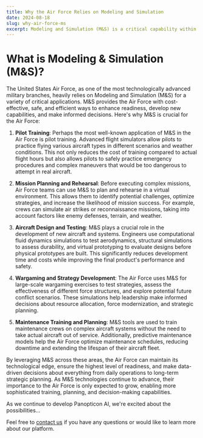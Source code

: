 ```yaml
---
title: Why the Air Force Relies on Modeling and Simulation
date: 2024-08-18
slug: why-air-force-ms
excerpt: Modeling and Simulation (M&S) is a critical capability within the Department of Defense (DoD), serving as a cornerstone for military readiness, acquisition processes, and operational planning. 
---
```


# What is Modeling & Simulation (M&S)?

The United States Air Force, as one of the most technologically advanced military branches, heavily relies on Modeling and Simulation (M&S) for a variety of critical applications. M&S provides the Air Force with cost-effective, safe, and efficient ways to enhance readiness, develop new capabilities, and make informed decisions. Here's why M&S is crucial for the Air Force:

1. **Pilot Training**: Perhaps the most well-known application of M&S in the Air Force is pilot training. Advanced flight simulators allow pilots to practice flying various aircraft types in different scenarios and weather conditions. This not only reduces the cost of training compared to actual flight hours but also allows pilots to safely practice emergency procedures and complex maneuvers that would be too dangerous to attempt in real aircraft.

2. **Mission Planning and Rehearsal**: Before executing complex missions, Air Force teams can use M&S to plan and rehearse in a virtual environment. This allows them to identify potential challenges, optimize strategies, and increase the likelihood of mission success. For example, crews can simulate air strikes or reconnaissance missions, taking into account factors like enemy defenses, terrain, and weather.

3. **Aircraft Design and Testing**: M&S plays a crucial role in the development of new aircraft and systems. Engineers use computational fluid dynamics simulations to test aerodynamics, structural simulations to assess durability, and virtual prototyping to evaluate designs before physical prototypes are built. This significantly reduces development time and costs while improving the final product's performance and safety.

4. **Wargaming and Strategy Development**: The Air Force uses M&S for large-scale wargaming exercises to test strategies, assess the effectiveness of different force structures, and explore potential future conflict scenarios. These simulations help leadership make informed decisions about resource allocation, force modernization, and strategic planning.

5. **Maintenance Training and Planning**: M&S tools are used to train maintenance crews on complex aircraft systems without the need to take actual aircraft out of service. Additionally, predictive maintenance models help the Air Force optimize maintenance schedules, reducing downtime and extending the lifespan of their aircraft fleet.

By leveraging M&S across these areas, the Air Force can maintain its technological edge, ensure the highest level of readiness, and make data-driven decisions about everything from daily operations to long-term strategic planning. As M&S technologies continue to advance, their importance to the Air Force is only expected to grow, enabling more sophisticated training, planning, and decision-making capabilities.

As we continue to develop Panopticon AI, we're excited about the possibilities...

Feel free to [contact us](/contact) if you have any questions or would like to learn more about our platform.